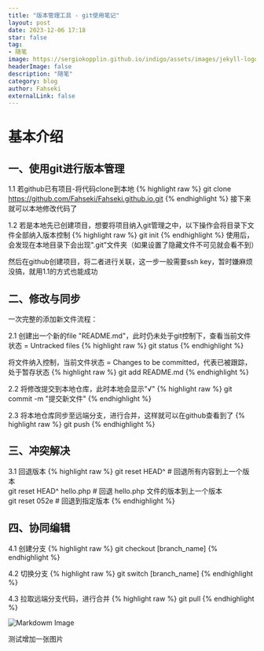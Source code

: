 ```yaml
---
title: "版本管理工具 - git使用笔记"
layout: post
date: 2023-12-06 17:18
star: false
tag: 
- 随笔
image: https://sergiokopplin.github.io/indigo/assets/images/jekyll-logo-light-solid.png
headerImage: false
description: "随笔"
category: blog
author: Fahseki
externalLink: false
---
```


# 基本介绍

## 一、使用git进行版本管理

1.1 若github已有项目-将代码clone到本地
{% highlight raw %}
git clone https://github.com/Fahseki/Fahseki.github.io.git
{% endhighlight %}
接下来就可以本地修改代码了

1.2 若是本地先已创建项目，想要将项目纳入git管理之中，以下操作会将目录下文件全部纳入版本控制
{% highlight raw %}
git init
{% endhighlight %}
使用后，会发现在本地目录下会出现".git”文件夹（如果设置了隐藏文件不可见就会看不到）

然后在github创建项目，将二者进行关联，这一步一般需要ssh key，暂时嫌麻烦没搞，就用1.1的方式也能成功


## 二、修改与同步
一次完整的添加新文件流程：

2.1  创建出一个新的file "README.md"，此时仍未处于git控制下，查看当前文件状态 = Untracked files
{% highlight raw %}
git status
{% endhighlight %}

将文件纳入控制，当前文件状态 = Changes to be committed，代表已被跟踪，处于暂存状态
{% highlight raw %}
git add README.md
{% endhighlight %}

2.2 将修改提交到本地仓库，此时本地会显示"√"
{% highlight raw %}
git commit -m "提交新文件"
{% endhighlight %}

2.3 将本地仓库同步至远端分支，进行合并，这样就可以在github查看到了
{% highlight raw %}
git push
{% endhighlight %}

## 三、冲突解决

3.1 回退版本
{% highlight raw %}
git reset HEAD^            # 回退所有内容到上一个版本  
git reset HEAD^ hello.php  # 回退 hello.php 文件的版本到上一个版本  
git  reset  052e           # 回退到指定版本
{% endhighlight %}


## 四、协同编辑

4.1 创建分支
{% highlight raw %}
git checkout [branch_name]
{% endhighlight %}

4.2 切换分支
{% highlight raw %}
git switch [branch_name]
{% endhighlight %}

4.3 拉取远端分支代码，进行合并
{% highlight raw %}
git pull
{% endhighlight %}


![Markdowm Image](firstBlog/markdown.jpg)
<figcaption class="caption">测试增加一张图片</figcaption>

